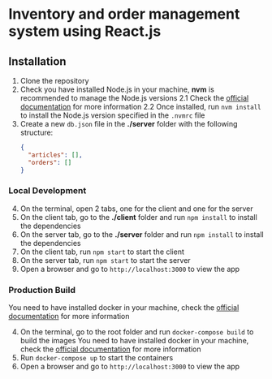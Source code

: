 # Inventory and order management system using React.js

## Installation
1. Clone the repository
2. Check you have installed Node.js in your machine, **nvm** is recommended to manage the Node.js versions
  2.1 Check the [official documentation](https://github.com/nvm-sh/nvm?tab=readme-ov-file#installing-and-updating) for more information
  2.2 Once installed, run `nvm install` to install the Node.js version specified in the `.nvmrc` file
3. Create a new `db.json` file in the **./server** folder with the following structure:
    ```json
    {
      "articles": [],
      "orders": []
    }
    ```

### Local Development
4. On the terminal, open 2 tabs, one for the client and one for the server
5. On the client tab, go to the **./client** folder and run `npm install` to install the dependencies
6. On the server tab, go to the **./server** folder and run `npm install` to install the dependencies
7. On the client tab, run `npm start` to start the client
8. On the server tab, run `npm start` to start the server
9. Open a browser and go to `http://localhost:3000` to view the app

### Production Build
You need to have installed docker in your machine, check the [official documentation](https://docs.docker.com/get-docker/) for more information

4. On the terminal, go to the root folder and run `docker-compose build` to build the images
    You need to have installed docker in your machine, check the [official documentation](https://docs.docker.com/get-docker/) for more information
5. Run `docker-compose up` to start the containers
6. Open a browser and go to `http://localhost:3000` to view the app
